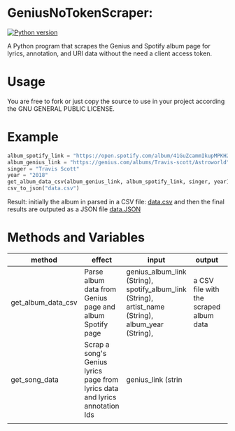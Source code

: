 # GeniusNoTokenScraper: 

[![Python version](https://img.shields.io/badge/python-3.x-brightgreen.svg)](https://pypi.org/project/lyricsgenius/)


A Python program that scrapes the Genius and Spotify album page for lyrics, annotation, and URI data without the need a client access token.

# Usage
You are free to fork or just copy the source to use in your project according the GNU GENERAL PUBLIC LICENSE.

# Example

```python
album_spotify_link = "https://open.spotify.com/album/41GuZcammIkupMPKH2OJ6I"
album_genius_link = "https://genius.com/albums/Travis-scott/Astroworld"
singer = "Travis Scott"
year = "2018"
get_album_data_csv(album_genius_link, album_spotify_link, singer, year)
csv_to_json("data.csv")
```

Result: 
initially the album in parsed in a CSV file: [data.csv](https://github.com/MentalN/Genius-NoToken-Scraper/blob/master/data.csv)
and then the final results are outputed as a JSON file [data.JSON](https://github.com/MentalN/Genius-NoToken-Scraper/blob/master/data.json)


# Methods and Variables


| method             | effect                                                                       | input                                                                                                 | output                                 |   |
|--------------------|------------------------------------------------------------------------------|-------------------------------------------------------------------------------------------------------|----------------------------------------|---|
| get_album_data_csv | Parse album data from Genius page and album Spotify page                     | genius_album_link (String), spotify_album_link (String),  artist_name (String),  album_year (String), | a CSV file with the scraped album data |   |
| get_song_data      | Scrap a song's Genius lyrics page from lyrics data and lyrics annotation Ids | genius_link (strin                                                                                    |                                        |   |
|                    |                                                                              |                                                                                                       |                                        |  
